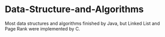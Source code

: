 # Data-Structure-and-Algorithms
Most data structures and algorithms finished by Java, but Linked List and Page Rank were implemented by C.